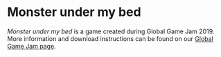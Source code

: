 # Monster under my bed
_Monster under my bed_ is a game created during Global Game Jam 2019.  
More information and download instructions can be found on our [Global Game Jam page](https://globalgamejam.org/2019/games/monster-under-my-bed).

